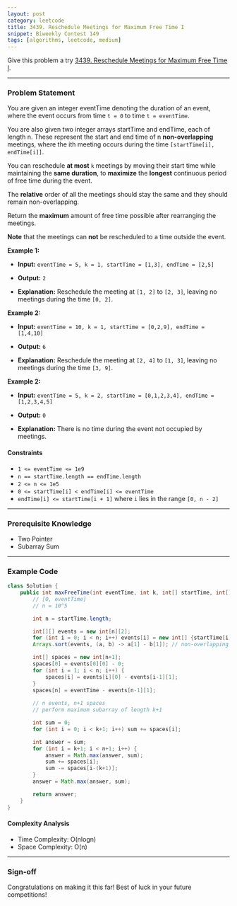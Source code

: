 ```yaml
---
layout: post
category: leetcode
title: 3439. Reschedule Meetings for Maximum Free Time I
snippet: Biweekly Contest 149
tags: [algorithms, leetcode, medium]
---
```


Give this problem a try [3439. Reschedule Meetings for Maximum Free Time I](https://leetcode.com/problems/reschedule-meetings-for-maximum-free-time-i/description/).

---

### Problem Statement

You are given an integer eventTime denoting the duration of an event, where the event occurs from time `t = 0` to time `t = eventTime`.

You are also given two integer arrays startTime and endTime, each of length n. These represent the start and end time of n **non-overlapping** meetings, where the ith meeting occurs during the time `[startTime[i], endTime[i]]`.

You can reschedule **at most** `k` meetings by moving their start time while maintaining the **same duration**, to **maximize** the **longest** continuous period of free time during the event.

The **relative** order of all the meetings should stay the same and they should remain non-overlapping.

Return the **maximum** amount of free time possible after rearranging the meetings.

**Note** that the meetings can **not** be rescheduled to a time outside the event.

**Example 1:**

- **Input:** 
  `eventTime = 5, k = 1, startTime = [1,3], endTime = [2,5]`

- **Output:** 
  `2`

- **Explanation:**
  Reschedule the meeting at `[1, 2]` to `[2, 3]`, leaving no meetings during the time `[0, 2]`.

**Example 2:**

- **Input:** 
  `eventTime = 10, k = 1, startTime = [0,2,9], endTime = [1,4,10]`

- **Output:** 
  `6`

- **Explanation:**
  Reschedule the meeting at `[2, 4]` to `[1, 3]`, leaving no meetings during the time `[3, 9]`.

**Example 2:**

- **Input:** 
  `eventTime = 5, k = 2, startTime = [0,1,2,3,4], endTime = [1,2,3,4,5]`

- **Output:** 
  `0`

- **Explanation:**
  There is no time during the event not occupied by meetings.

#### Constraints

- `1 <= eventTime <= 1e9`
- `n == startTime.length == endTime.length`
- `2 <= n <= 1e5`
- `0 <= startTime[i] < endTime[i] <= eventTime`
- `endTime[i] <= startTime[i + 1]` where `i` lies in the range `[0, n - 2]`

---

### Prerequisite Knowledge

- Two Pointer
- Subarray Sum

---

### Example Code

```java
class Solution {
    public int maxFreeTime(int eventTime, int k, int[] startTime, int[] endTime) {
        // [0, eventTime]
        // n = 10^5

        int n = startTime.length;

        int[][] events = new int[n][2];
        for (int i = 0; i < n; i++) events[i] = new int[] {startTime[i], endTime[i]};
        Arrays.sort(events, (a, b) -> a[1] - b[1]); // non-overlapping

        int[] spaces = new int[n+1];
        spaces[0] = events[0][0] - 0;
        for (int i = 1; i < n; i++) {
            spaces[i] = events[i][0] - events[i-1][1];
        }
        spaces[n] = eventTime - events[n-1][1];
        
        // n events, n+1 spaces
        // perform maximum subarray of length k+1

        int sum = 0;
        for (int i = 0; i < k+1; i++) sum += spaces[i];

        int answer = sum;
        for (int i = k+1; i < n+1; i++) {
            answer = Math.max(answer, sum);
            sum += spaces[i];
            sum -= spaces[i-(k+1)];
        }
        answer = Math.max(answer, sum);

        return answer;
    }
}
```

#### Complexity Analysis

- Time Complexity: O(nlogn)
- Space Complexity: O(n)

---

### Sign-off

Congratulations on making it this far! Best of luck in your future competitions!
